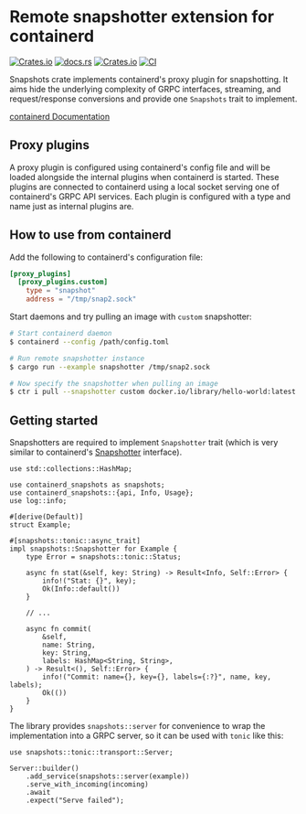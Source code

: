 # Remote snapshotter extension for containerd

[![Crates.io](https://img.shields.io/crates/v/containerd-snapshots)](https://crates.io/crates/containerd-snapshots)
[![docs.rs](https://img.shields.io/docsrs/containerd-snapshots)](https://docs.rs/containerd-snapshots/latest/containerd_snapshots/)
[![Crates.io](https://img.shields.io/crates/l/containerd-shim-logging)](https://github.com/containerd/rust-extensions/blob/main/LICENSE)
[![CI](https://github.com/containerd/rust-extensions/actions/workflows/ci.yml/badge.svg?branch=main)](https://github.com/containerd/rust-extensions/actions/workflows/ci.yml)

Snapshots crate implements containerd's proxy plugin for snapshotting. It aims hide the underlying complexity of GRPC
interfaces, streaming, and request/response conversions and provide one `Snapshots` trait to implement.

[containerd Documentation](https://github.com/containerd/containerd/blob/main/docs/PLUGINS.md#proxy-plugins)

## Proxy plugins

A proxy plugin is configured using containerd's config file and will be loaded alongside the internal plugins when
containerd is started. These plugins are connected to containerd using a local socket serving one of containerd's GRPC
API services. Each plugin is configured with a type and name just as internal plugins are.

## How to use from containerd

Add the following to containerd's configuration file:
```toml
[proxy_plugins]
  [proxy_plugins.custom]
    type = "snapshot"
    address = "/tmp/snap2.sock"
```

Start daemons and try pulling an image with `custom` snapshotter:
```bash
# Start containerd daemon
$ containerd --config /path/config.toml

# Run remote snapshotter instance
$ cargo run --example snapshotter /tmp/snap2.sock

# Now specify the snapshotter when pulling an image
$ ctr i pull --snapshotter custom docker.io/library/hello-world:latest
```

## Getting started

Snapshotters are required to implement `Snapshotter` trait (which is very similar to containerd's
[Snapshotter](https://github.com/containerd/containerd/blob/main/snapshots/snapshotter.go) interface).

```rust,ignore
use std::collections::HashMap;

use containerd_snapshots as snapshots;
use containerd_snapshots::{api, Info, Usage};
use log::info;

#[derive(Default)]
struct Example;

#[snapshots::tonic::async_trait]
impl snapshots::Snapshotter for Example {
    type Error = snapshots::tonic::Status;

    async fn stat(&self, key: String) -> Result<Info, Self::Error> {
        info!("Stat: {}", key);
        Ok(Info::default())
    }

    // ...

    async fn commit(
        &self,
        name: String,
        key: String,
        labels: HashMap<String, String>,
    ) -> Result<(), Self::Error> {
        info!("Commit: name={}, key={}, labels={:?}", name, key, labels);
        Ok(())
    }
}
```

The library provides `snapshots::server` for convenience to wrap the implementation into a GRPC server, so it can
be used with `tonic` like this:

```rust,ignore
use snapshots::tonic::transport::Server;

Server::builder()
    .add_service(snapshots::server(example))
    .serve_with_incoming(incoming)
    .await
    .expect("Serve failed");
```